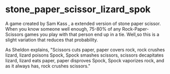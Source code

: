 # stone_paper_scissor_lizard_spok

A game created by Sam Kass , a extended version of stone paper scissor. When you know someone well enough, 75-80% of any Rock-Paper-Scissors games you play with that person end up in a tie. Well,so this is a slight variation that reduces that probability. 


As Sheldon explains, "Scissors cuts paper, paper covers rock, rock crushes lizard, lizard poisons Spock, Spock smashes scissors, scissors decapitates lizard, lizard eats paper, paper disproves Spock, Spock vaporizes rock, and as it always has, rock crushes scissors."
